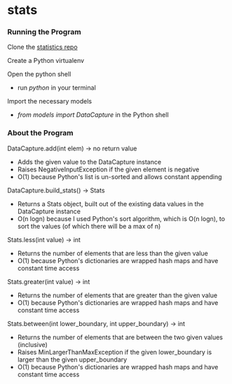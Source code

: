 stats
===========


### Running the Program

Clone the [statistics repo](https://github.com/gbova/statistics)

Create a Python virtualenv

Open the python shell
  -  run *python* in your terminal

Import the necessary models
  -  *from models import DataCapture* in the Python shell



### About the Program

DataCapture.add(int elem) -> no return value
  -  Adds the given value to the DataCapture instance
  -  Raises NegativeInputException if the given element is negative
  -  O(1) because Python's list is un-sorted and allows constant appending

DataCapture.build_stats() -> Stats
  -  Returns a Stats object, built out of the existing data values in the DataCapture instance
  -  O(n logn) because I used Python's sort algorithm, which is O(n logn), to sort the values (of which there will
     be a max of n)

Stats.less(int value) -> int
  -  Returns the number of elements that are less than the given value
  -  O(1) because Python's dictionaries are wrapped hash maps and have constant time access

Stats.greater(int value) -> int
  -  Returns the number of elements that are greater than the given value
  -  O(1) because Python's dictionaries are wrapped hash maps and have constant time access

Stats.between(int lower_boundary, int upper_boundary) -> int
  -  Returns the number of elements that are between the two given values (inclusive)
  -  Raises MinLargerThanMaxException if the given lower_boundary is larger than the given upper_boundary
  -  O(1) because Python's dictionaries are wrapped hash maps and have constant time access

